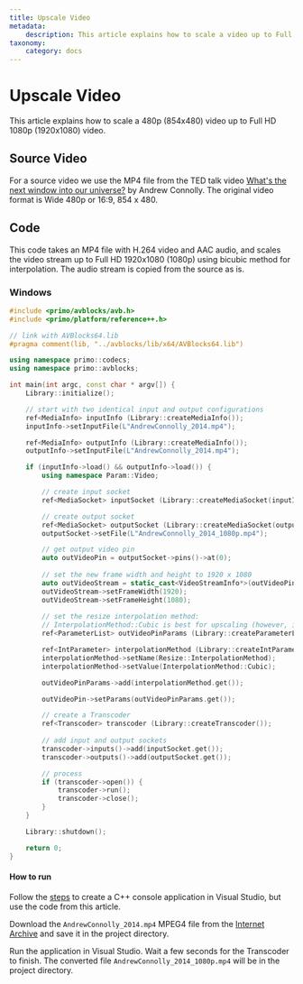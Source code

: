```yaml
---
title: Upscale Video
metadata:
    description: This article explains how to scale a video up to Full HD (1080p) with AVBlocks.
taxonomy:
    category: docs
---
```


# Upscale Video

This article explains how to scale a 480p (854x480) video up to Full HD 1080p (1920x1080) video.

## Source Video

For a source video we use the MP4 file from the TED talk video [What's the next window into our universe?](https://archive.org/details/AndrewConnolly_2014) by Andrew Connolly. The original video format is Wide 480p or 16:9, 854 x 480.

## Code

This code takes an MP4 file with H.264 video and AAC audio, and scales the video stream up to Full HD 1920x1080 (1080p) using bicubic method for interpolation. The audio stream is copied from the source as is.    

### Windows
   
``` cpp
#include <primo/avblocks/avb.h>
#include <primo/platform/reference++.h>

// link with AVBlocks64.lib
#pragma comment(lib, "../avblocks/lib/x64/AVBlocks64.lib")

using namespace primo::codecs;
using namespace primo::avblocks;

int main(int argc, const char * argv[]) {
    Library::initialize();

    // start with two identical input and output configurations
    ref<MediaInfo> inputInfo (Library::createMediaInfo());
    inputInfo->setInputFile(L"AndrewConnolly_2014.mp4");

    ref<MediaInfo> outputInfo (Library::createMediaInfo());
    outputInfo->setInputFile(L"AndrewConnolly_2014.mp4");

    if (inputInfo->load() && outputInfo->load()) {
        using namespace Param::Video;

        // create input socket
        ref<MediaSocket> inputSocket (Library::createMediaSocket(inputInfo.get()));

        // create output socket
        ref<MediaSocket> outputSocket (Library::createMediaSocket(outputInfo.get())); 
        outputSocket->setFile(L"AndrewConnolly_2014_1080p.mp4");

        // get output video pin
        auto outVideoPin = outputSocket->pins()->at(0); 
        
        // set the new frame width and height to 1920 x 1080
        auto outVideoStream = static_cast<VideoStreamInfo*>(outVideoPin->streamInfo()); 
        outVideoStream->setFrameWidth(1920);
        outVideoStream->setFrameHeight(1080);
    
        // set the resize interpolation method:
        // InterpolationMethod::Cubic is best for upscaling (however, it is slow)
        ref<ParameterList> outVideoPinParams (Library::createParameterList()); 

        ref<IntParameter> interpolationMethod (Library::createIntParameter()); 
        interpolationMethod->setName(Resize::InterpolationMethod);
        interpolationMethod->setValue(InterpolationMethod::Cubic);

        outVideoPinParams->add(interpolationMethod.get());

        outVideoPin->setParams(outVideoPinParams.get());

        // create a Transcoder
        ref<Transcoder> transcoder (Library::createTranscoder()); 
        
        // add input and output sockets
        transcoder->inputs()->add(inputSocket.get());
        transcoder->outputs()->add(outputSocket.get());

        // process
        if (transcoder->open()) {
            transcoder->run();
            transcoder->close();
        }
    }

    Library::shutdown();

    return 0;
}
```

#### How to run

Follow the [steps](../getting-started-windows/create-a-c-plus-console-app-in-visual-studio) to create a C++ console application in Visual Studio, but use the code from this article. 

Download the `AndrewConnolly_2014.mp4` MPEG4 file from the [Internet Archive](https://archive.org/details/AndrewConnolly_2014) and save it in the project directory.

Run the application in Visual Studio. Wait a few seconds for the Transcoder to finish. The converted file `AndrewConnolly_2014_1080p.mp4` will be in the project directory.
